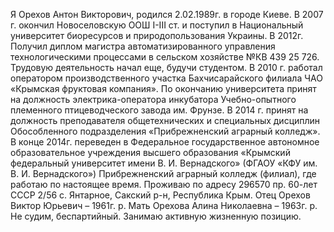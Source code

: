 Я Орехов Антон Викторович, родился 2.02.1989г. в городе Киеве. В 2007 г. окончил Новоселовскую ООШ I-III ст. и поступил в Национальный университет биоресурсов и природопользования Украины. В 2012г. Получил диплом магистра автоматизированного управления технологическими процессами в сельском хозяйстве №КВ 439 25 726.
Трудовую деятельность начал еще, будучи студентом. В 2010 г. работал оператором производственного участка Бахчисарайского филиала ЧАО «Крымская фруктовая компания».
По окончанию университета принят на должность электрика-оператора инкубатора Учебно-опытного племенного птицеводческого завода им. Фрунзе.
В 2014 г. принят на должность преподавателя общетехнических и специальных дисциплин Обособленного подразделения «Прибрежненский аграрный колледж». В конце 2014г. переведен в Федеральное государственное автономное образовательное учреждения высшего образования «Крымский федеральный университет имени В. И. Вернадского» (ФГАОУ «КФУ им. В. И. Вернадского») Прибрежненский аграрный колледж (филиал), где работаю по настоящее время.
Проживаю по адресу 296570 пр. 60-лет СССР 2/56 с. Янтарное, Сакский р-н, Республика Крым.
Отец Орехов Виктор Юрьевич – 1961г. р.
Мать Орехова Алина Николаевна – 1963г. р.
Не судим, беспартийный. Занимаю активную жизненную позицию.